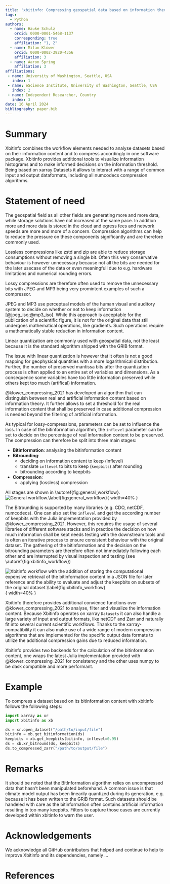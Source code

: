 ```yaml
---
title: 'xbitinfo: Compressing geospatial data based on information theory'
tags:
  - Python
authors:
  - name: Hauke Schulz
    orcid: 0000-0001-5468-1137
    corresponding: true
    affiliation: "1, 2"
  - name: Milan Klöwer
    orcid: 0000-0002-3920-4356
    affiliation: 3
  - name: Aaron Spring
    affiliation: 3
affiliations:
 - name: University of Washington, Seattle, USA
   index: 1
 - name: eScience Institute, University of Washington, Seattle, USA
   index: 2
 - name: Independent Researcher, Country
   index: 3
date: 16 April 2024
bibliography: paper.bib
---
```


# Summary

Xbitinfo combines the workflow elements needed to analyse datasets based on their information content and to compress accordingly in one software package. Xbitinfo provides additional tools to visualize information histograms and to make informed decisions on the information threshold. Being based on xarray Datasets it allows to interact with a range of common input and output dataformats, including all numcodecs compression algorithms.

# Statement of need

The geospatial field as all other fields are generating more and more data, while storage solutions have not increased at the same pace. In addition more and more data is stored in the cloud and egress fees and network speeds are more and more of a concern. Compression algorithms can help to reduce the pressure on these components significantly and are therefore commonly used.

Lossless compressions like zstd and zip are able to reduce storage consumptions without removing a single bit. Often this very conservative behaviour is however unnecessary because not all the bits are needed for the later usecase of the data or even meaningfull due to e.g. hardware limitations and numerical rounding errors.

Lossy compressions are therefore often used to remove the unnecessary bits with JPEG and MP3 being very promintent examples of such a compressor.

JPEG and MP3 use perceptual models of the human visual and auditory system to decide on whether or not to keep information [@jpeg_iso;@mp3_iso]. While this approach is acceptable for the publication of a scientific figure, it is not for the original data that still undergoes mathematical operations, like gradients. Such operations require a mathematically stable reduction in information content.

Linear quantization are commonly used with geospatial data, not the least because it is the standard algorithm shipped with the GRIB format.

The issue with linear quantization is however that it often is not a good mapping for geophysical quantities with a more logarithmical distribution.
Further, the number of preserved mantissa bits after the quantization process is often applied to an entire set of variables and dimensions. As a consequence some variables have too little information preserved while others kept too much (artifical) information.

@klower_compressing_2021 has developed an algorithm that can distinguish between real and artificial information content based on information theory. It further allows to set a threshold for the real information content that shall be preserved in case additional compression is needed beyond the filtering of artificial information.

As typical for lossy-compressions, parameters can be set to influence the loss. In case of the bitinformation algorithm, the `inflevel` parameter can be set to decide on the percentage of real information content to be preserved. The compression can therefore be split into three main stages:

 - **Bitinformation**: analysing the bitinformation content
 - **Bitrounding**:
    - deciding on information content to keep (inflevel)
    - translate `inflevel` to bits to keep (`keepbits`) after rounding
    - bitrounding according to keepbits
 - **Compression**:
    - applying (lossless) compression

All stages are shown in \autoref{fig:general_workflow}.
![General workflow.\label{fig:general_workflow}](general_workflow.png){ width=40% }

The Bitrounding is supported by many libraries (e.g. CDO, netCDF, numcodecs). One can also set the `inflevel` and get the according number of keepbits with the Julia implementation provided by @klower_compressing_2021. However, this requires the usage of several libraries of different software stacks and in practice the decision on how much information shall be kept needs testing with the downstream tools and is often an iterative process to ensure consistent behaviour with the original dataset. The gathering of the bitinformation and the decision on the bitrounding parameters are therefore often not immediately following each other and are interrupted by visual inspection and testing (see \autoref{fig:xbitinfo_workflow})

![Xbitinfo workflow with the addition of storing the computational expensive retrieval of the bitinformation content in a JSON file for later reference and the ability to evaluate and adjust the keepbits on subsets of the original dataset.\label{fig:xbitinfo_workflow}](xbitinfo_workflow.png){ width=40% }

Xbitinfo therefore provides additional convience functions over  @klower_compressing_2021 to analyse, filter and visualize the information content. Because Xbitinfo operates on xarray `Datasets` it can also handle a large variety of input and output formats, like netCDF and Zarr and naturally fit into several current scientific workflows. Thanks to the xarray-compatibility it can also make use of a wide range of modern compression algorithms that are implemented for the specific output data formats to utilize the additional compression gains due to reduced information.

Xbitinfo provides two backends for the calculation of the bitinformation content, one wraps the latest Julia implementation provided with @klower_compressing_2021 for consistency and the other uses numpy to be dask compatible and more performant.


# Example

To compress a dataset based on its bitinformation content with xbitinfo follows the following steps:

```python
import xarray as xr
import xbitinfo as xb

ds = xr.open_dataset("/path/to/input/file")
bitinfo = xb.get_bitinformation(ds)
keepbits = xb.get_keepbits(bitinfo, inflevel=0.95)
ds = xb.xr_bitround(ds, keepbits)
ds.to_compressed_zarr("/path/to/output/file")
```


# Remarks

It should be noted that the BitInformation algorithm relies on uncompressed data that hasn't been manipulated beforehand. A common issue is that climate model output has been linearily quantized during its generation, e.g. because it has been written to the GRIB format. Such datasets should be handeled with care as the bitinformation often contains artificial information resulting in too many keepbits. Filters to capture those cases are currently developed within xbitinfo to warn the user.

# Acknowledgements

We acknowledge all GitHub contributors that helped and continue to help to improve Xbitinfo and its dependencies, namely ...

# References
